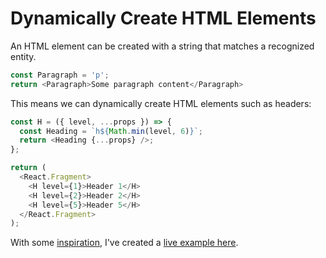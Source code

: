 # Dynamically Create HTML Elements

An HTML element can be created with a string that matches a recognized
entity.

```javascript
const Paragraph = 'p';
return <Paragraph>Some paragraph content</Paragraph>
```

This means we can dynamically create HTML elements such as headers:

```javascript
const H = ({ level, ...props }) => {
  const Heading = `h${Math.min(level, 6)}`;
  return <Heading {...props} />;
};

return (
  <React.Fragment>
    <H level={1}>Header 1</H>
    <H level={2}>Header 2</H>
    <H level={5}>Header 5</H>
  </React.Fragment>
);
```

With some
[inspiration](https://medium.com/@Heydon/managing-heading-levels-in-design-systems-18be9a746fa3),
I've created a [live example here](https://codesandbox.io/s/3v202wmmy1).
